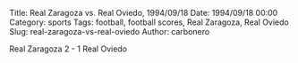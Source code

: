 Title: Real Zaragoza vs. Real Oviedo, 1994/09/18
Date: 1994/09/18 00:00
Category: sports
Tags: football, football scores, Real Zaragoza, Real Oviedo
Slug: real-zaragoza-vs-real-oviedo
Author: carbonero


Real Zaragoza 2 - 1 Real Oviedo
